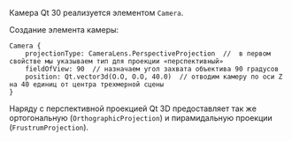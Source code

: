 Камера Qt 30 реализуется элементом ```Camera```. 

Создание элемента камеры:

```
Camera {
    projectionType: CameraLens.PerspectiveProjection  //  в первом свойстве мы указываем тип для проекции «перспективный»
    fieldOfView: 90  // назначаем угол захвата объектива 90 градусов
    position: Qt.vector3d(О.О, О.О, 40.0)  // отводим камеру по оси Z на 40 единиц от центра трехмерной сцены
}
```

Наряду с перспективной проекцией Qt 3D предоставляет так же ортогональную
(```OrthographicProjection```) и пирамидальную проекции (```FrustrumProjection```).
